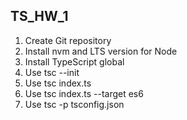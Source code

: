 ## TS_HW_1

1. Create Git repository
2. Install nvm and LTS version for Node
3. Install TypeScript global
4. Use tsc --init
5. Use tsc index.ts
6. Use tsc index.ts --target es6
7. Use tsc -p tsconfig.json
